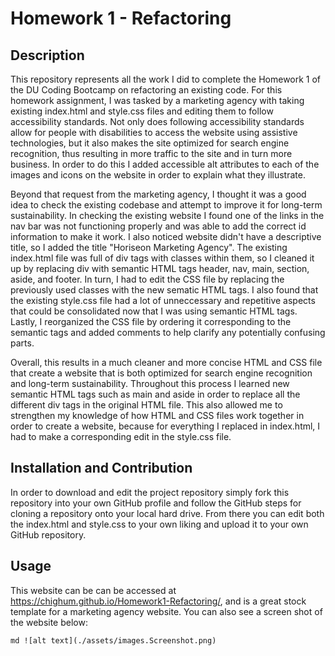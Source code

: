 # Homework 1 - Refactoring

## Description

This repository represents all the work I did to complete the Homework 1 of the DU Coding Bootcamp on refactoring an existing code. For this homework assignment, I was tasked by a marketing agency with taking existing index.html and style.css files and editing them to follow accessibility standards. Not only does following accessibility standards allow for people with disabilities to access the website using assistive technologies, but it also makes the site optimized for search engine recognition, thus resulting in more traffic to the site and in turn more business. In order to do this I added accessible alt attributes to each of the images and icons on the website in order to explain what they illustrate.

Beyond that request from the marketing agency, I thought it was a good idea to check the existing codebase and attempt to improve it for long-term sustainability. In checking the existing website I found one of the links in the nav bar was not functioning properly and was able to add the correct id information to make it work. I also noticed website didn't have a descriptive title, so I added the title "Horiseon Marketing Agency". The existing index.html file was full of div tags with classes within them, so I cleaned it up by replacing div with semantic HTML tags header, nav, main, section, aside, and footer. In turn, I had to edit the CSS file by replacing the previously used classes with the new sematic HTML tags. I also found that the existing style.css file had a lot of unneccessary and repetitive aspects that could be consolidated now that I was using semantic HTML tags. Lastly, I reorganized the CSS file by ordering it corresponding to the semantic tags and added comments to help clarify any potentially confusing parts.

Overall, this results in a much cleaner and more concise HTML and CSS file that create a website that is both optimized for search engine recognition and long-term sustainability. Throughout this process I learned new semantic HTML tags such as main and aside in order to replace all the different div tags in the original HTML file. This also allowed me to strengthen my knowledge of how HTML and CSS files work together in order to create a website, because for everything I replaced in index.html, I had to make a corresponding edit in the style.css file.

## Installation and Contribution

In order to download and edit the project repository simply fork this repository into your own GitHub profile and follow the GitHub steps for cloning a repository onto your local hard drive. From there you can edit both the index.html and style.css to your own liking and upload it to your own GitHub repository.

## Usage

This website can be can be accessed at https://chighum.github.io/Homework1-Refactoring/, and is a great stock template for a marketing agency website. You can also see a screen shot of the website below:

`md ![alt text](./assets/images.Screenshot.png)`

